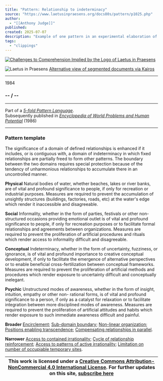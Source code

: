 ```yaml
---
title: "Pattern: Relationship to indeterminacy"
source: "https://www.laetusinpraesens.org/docs80s/pattern/p1025.php"
author:
  - "[[Anthony Judge]]"
published:
created: 2025-07-07
description: "Example of one pattern in an experimental elaboration of a 5-fold pattern language. This explores the parallel between patterns at the physical level, the social level, the conceptual level, and the psychic level in the light of an underlying template based on the insights of Christopher Alexander"
tags:
  - "clippings"
---
```

[![Challenges to Comprehension Implied by the Logo
of Laetus in Praesens](https://www.laetusinpraesens.org/common/images/achngcol.jpg "Challenges to Comprehension Implied by the Logo
of Laetus in Praesens")](https://www.laetusinpraesens.org/context/logo_laetus.php)

![Laetus in Praesens](https://www.laetusinpraesens.org/common/images/laetus_title2.png) [Alternative view of segmented documents via Kairos](https://kairos.laetusinpraesens.org/p1025_8_pat_h_1)

---

1984

### \-- / --

---

Part of a *[5-fold Pattern Language](https://www.laetusinpraesens.org/docs80s/84patlan.php)*.  
Subsequently published in *[Encyclopedia of World Problems and Human Potential](https://www.un-intelligible.org/projects/homeency.php)* (1986)

---

### Pattern template

The significance of a domain of defined relationships is enhanced if it includes, or is contiguous with, a domain of indeterminacy in which fixed relationships are partially freed to form other patterns. The boundary between the two domains requires special protection because of the tendency of unharmonious relationships to accumulate there in an uncontrolled manner.

**Physical** Natural bodies of water, whether beaches, lakes or river banks, are of vital and profound significance to people, if only for recreation or industrial purposes. Measures are required to prevent the accumulation of unsightly structures (buildings, factories, roads, etc) at the water's edge which render it inaccessible and disagreeable.

**Social** Informality, whether in the form of parties, festivals or other non-structured occasions providing emotional outlet is of vital and profound significance to people, if only for recreation purposes or to facilitate formal relationships and agreements between organizations. Measures are required to prevent the proliferation of artificial procedures and rituals which render access to informality difficult and disagreeable.

**Conceptual** Indeterminacy, whether in the form of uncertainty, fuzziness, or ignorance, is of vital and profound importance to creative conceptual development, if only to facilitate the emergence of alternative perspectives or to enable beneficial cross-fertilization between conceptual frameworks. Measures are required to prevent the proliferation of artificial methods and procedures which render exposure to uncertainty difficult and conceptually inelegant.

**Psychic** Unstructured modes of awareness, whether in the form of insight, intuition, empathy or other non- rational forms, is of vital and profound significance to a person, if only as a catalyst for relaxation or to facilitate integration between more disciplined modes of awareness. Measures are required to prevent the proliferation of artificial attitudes and habits which render exposure to such immediate awareness difficult and painful.

**Broader** [Encirclement](https://www.laetusinpraesens.org/docs80s/pattern/p1017.php); [Sub-domain boundary](https://www.laetusinpraesens.org/docs80s/pattern/p1013.php); [Non-linear organization](https://www.laetusinpraesens.org/docs80s/pattern/p1007.php); [Positions enabling transcendence](https://www.laetusinpraesens.org/docs80s/pattern/p1024.php); [Compensating relationships in parallel](https://www.laetusinpraesens.org/docs80s/pattern/p1023.php).

**Narrower** [Access to contained irrationality](https://www.laetusinpraesens.org/docs80s/pattern/p1071.php); [Cycle of relationship reinforcement](https://www.laetusinpraesens.org/docs80s/pattern/p1031.php); [Access to patterns of active irrationality](https://www.laetusinpraesens.org/docs80s/pattern/p1064.php); [Limitation on number of occupiable temporary sites](https://www.laetusinpraesens.org/docs80s/pattern/p1103.php).

| This work is licensed under a [Creative Commons Attribution-NonCommercial 4.0 International License](http://creativecommons.org/licenses/by-nc/4.0/).  For further updates on this site, [subscribe here](https://laetusinpraesens.us19.list-manage.com/subscribe/post?u=1b1bc3aae057999099ff24455&id=4c64c53b45) |
| --- |